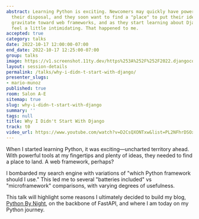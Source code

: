 ```yaml
---
abstract: Learning Python is exciting. Newcomers may quickly have powerful tools at
  their disposal, and they soon want to find a "place" to put their ideas. Some may
  gravitate toward web frameworks, and as they start learning about Django, it might
  feel a little intimidating. That happened to me.
accepted: true
category: talks
date: 2022-10-17 12:00:00-07:00
end_date: 2022-10-17 12:25:00-07:00
group: talks
image: https://v1.screenshot.11ty.dev/https%253A%252F%252F2022.djangocon.us%252Fpresenters%252Fmario-munoz%252F/opengraph/
layout: session-details
permalink: /talks/why-i-didn-t-start-with-django/
presenter_slugs:
- mario-munoz
published: true
room: Salon A-E
sitemap: true
slug: why-i-didn-t-start-with-django
summary: ''
tags: null
title: Why I Didn't Start With Django
track: t0
video_url: https://www.youtube.com/watch?v=D2CsQXONTxw&list=PL2NFhrDSOxgUoF-4F2MdAFvOK1wOrNdqB
---
```


When I started learning Python, it was exciting&mdash;uncharted territory ahead. With powerful tools at my fingertips and plenty of ideas, they needed to find a place to land. A web framework, perhaps?

I bombarded my search engine with variations of "which Python framework should I use." This led me to several "batteries included" vs "microframework" comparisons, with varying degrees of usefulness.

This talk will highlight some reasons I ultimately decided to build my blog, [Python By Night](https://www.pythonbynight.com), on the backbone of FastAPI, and where I am today on my Python journey.
